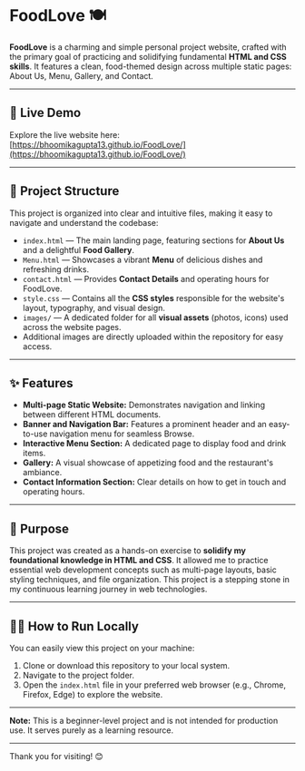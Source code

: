 # FoodLove 🍽️

**FoodLove** is a charming and simple personal project website, crafted with the primary goal of practicing and solidifying fundamental **HTML and CSS skills**. It features a clean, food-themed design across multiple static pages: About Us, Menu, Gallery, and Contact.

---

## 🚀 Live Demo

Explore the live website here: [https://bhoomikagupta13.github.io/FoodLove/](https://bhoomikagupta13.github.io/FoodLove/)

---

## 📁 Project Structure

This project is organized into clear and intuitive files, making it easy to navigate and understand the codebase:

* `index.html` — The main landing page, featuring sections for **About Us** and a delightful **Food Gallery**.
* `Menu.html` — Showcases a vibrant **Menu** of delicious dishes and refreshing drinks.
* `contact.html` — Provides **Contact Details** and operating hours for FoodLove.
* `style.css` — Contains all the **CSS styles** responsible for the website's layout, typography, and visual design.
* `images/` — A dedicated folder for all **visual assets** (photos, icons) used across the website pages.
* Additional images are directly uploaded within the repository for easy access.

---

## ✨ Features

* **Multi-page Static Website:** Demonstrates navigation and linking between different HTML documents.
* **Banner and Navigation Bar:** Features a prominent header and an easy-to-use navigation menu for seamless Browse.
* **Interactive Menu Section:** A dedicated page to display food and drink items.
* **Gallery:** A visual showcase of appetizing food and the restaurant's ambiance.
* **Contact Information Section:** Clear details on how to get in touch and operating hours.

---

## 🎯 Purpose

This project was created as a hands-on exercise to **solidify my foundational knowledge in HTML and CSS**. It allowed me to practice essential web development concepts such as multi-page layouts, basic styling techniques, and file organization. This project is a stepping stone in my continuous learning journey in web technologies.

---

## 🏃‍♀️ How to Run Locally

You can easily view this project on your machine:

1.  Clone or download this repository to your local system.
2.  Navigate to the project folder.
3.  Open the `index.html` file in your preferred web browser (e.g., Chrome, Firefox, Edge) to explore the website.

---

**Note:** This is a beginner-level project and is not intended for production use. It serves purely as a learning resource.

---

Thank you for visiting! 😊
